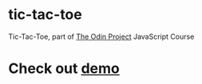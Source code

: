 # tic-tac-toe

Tic-Tac-Toe, part of [The Odin Project](https://www.theodinproject.com/) JavaScript Course

# Check out [demo](https://palsterzilla.github.io/tic-tac-toe/)